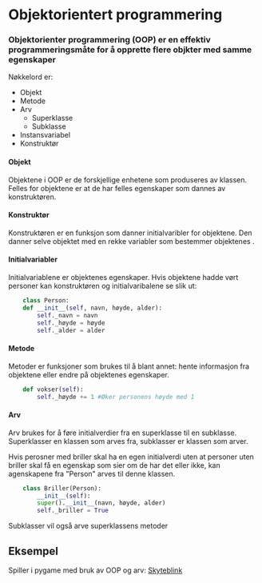 # Objektorientert programmering

### Objektorienter programmering (OOP) er en effektiv programmeringsmåte for å opprette flere objkter med samme egenskaper

Nøkkelord er:
- Objekt
- Metode
- Arv
    - Superklasse
    - Subklasse
- Instansvariabel
- Konstruktør

#### Objekt
Objektene i OOP er de forskjellige enhetene som produseres av klassen.
Felles for objektene er at de har felles egenskaper som dannes av konstruktøren.

#### Konstruktør
Konstruktøren er en funksjon som danner initialvaribler for objektene.
Den danner selve objektet med en rekke variabler som bestemmer objektenes .

#### Initialvariabler
Initialvariablene er objektenes egenskaper.
Hvis objektene hadde vørt personer kan konstruktøren og initialvaribalene se slik ut:
```python
    class Person:
    def __init__(self, navn, høyde, alder):
        self._navn = navn
        self._høyde = høyde
        self._alder = alder
```

#### Metode
Metoder er funksjoner som brukes til å blant annet: hente informasjon fra objektene eller endre på objektenes egenskaper.

```python
    def vokser(self):
        self._høyde += 1 #Øker personens høyde med 1
```

#### Arv
Arv brukes for å føre initialverdier fra en superklasse til en subklasse.
Superklasser en klassen som arves fra, subklasser er klassen som arver.

Hvis perosner med briller skal ha en egen initialverdi uten at personer uten briller skal få en egenskap som sier om de har det eller ikke, kan agenskapene fra "Person" arves til denne klassen.

```python
    class Briller(Person):
        __init__(self):
        super().__init__(navn, høyde, alder)
        self._briller = True
```

Subklasser vil også arve superklassens metoder

## Eksempel
Spiller i pygame med bruk av OOP og arv:
[Skyteblink](Problemløsning/OOP/Skyteblink_pygame/verden.py)
